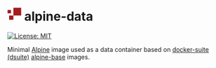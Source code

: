 # ![](https://github.com/docker-suite/artwork/raw/master/logo/png/logo_32.png) alpine-data
[![License: MIT](https://img.shields.io/badge/License-MIT-brightgreen.svg)](https://opensource.org/licenses/MIT)

Minimal [Alpine][alpine] image used as a data container based on [docker-suite (dsuite)][docker-suite] [alpine-base][alpine-base] images.


[alpine]: http://alpinelinux.org/
[docker-suite]: https://github.com/docker-suite/
[alpine-base]: https://github.com/docker-suite/alpine-base/
